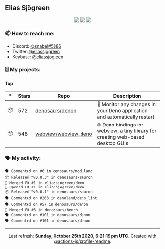 ## Elias Sjögreen

<p align="center">
  <img src="https://img.shields.io/badge/🎂-dec. 2003-success" />
  <img src="https://img.shields.io/badge/🌎-Stockholm-informational" />
  <img src="https://img.shields.io/badge/👦-He/Him-informational" />
</p>

### 📫 How to reach me:

- Discord: [@snabel#5886](https://discord.com/users/267978757799673866)
- Twitter: [@eliassjogreen](https://twitter.com/eliassjogreen)
- Keybase: [@eliassjogreen](https://keybase.io/eliassjogreen)

### 🗄 My projects:

#### Top
|*|Stars|Repo|Description|
|---|---|---|---|
| 📦 | 572 | [denosaurs/denon](https://github.com/denosaurs/denon) | 👀 Monitor any changes in your Deno application and automatically restart. |
| 📦 | 548 | [webview/webview_deno](https://github.com/webview/webview_deno) | 🌐 Deno bindings for webview, a tiny library for creating web-based desktop GUIs |

### 🗣 My activity:

```
🗣 Commented on #6 in denosaurs/mod.land
📦 Released "v0.0.3" in denosaurs/sauron
🎉 Merged PR #1 in eliassjogreen/deno
💪 Opened PR #1 in eliassjogreen/deno
📦 Released "v0.0.1" in denosaurs/sauron
🗣 Commented on #263 in denoland/deno_lint
🗣 Commented on #57 in denosaurs/denon
🎉 Merged PR #6 in denosaurs/bench
🗣 Commented on #101 in denosaurs/denon
🗣 Commented on #101 in denosaurs/denon
```

------------
<p align="center">Last refresh: <b>Sunday, October 25th 2020, 6:21:19 pm UTC</b>. Created with <a href=https://github.com/marketplace/actions/profile-readme>@actions-js/profile-readme</a>.</p>
